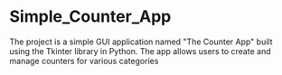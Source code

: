 # Simple_Counter_App
 The project is a simple GUI application named "The Counter App" built using the Tkinter library in Python. The app allows users to create 
  and manage counters for various categories
